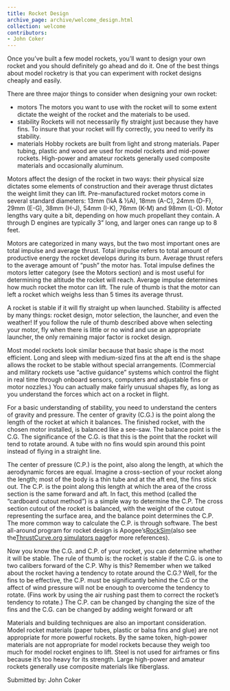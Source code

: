 ```yaml
---
title: Rocket Design
archive_page: archive/welcome_design.html
collection: welcome
contributors:
- John Coker
---
```

Once you’ve built a few model rockets, you’ll want to design your own rocket and you should definitely go ahead and do it. One of the best things about model rocketry is that you can experiment with rocket designs cheaply and easily.

There are three major things to consider when designing your own rocket:

- motors The motors you want to use with the rocket will to some extent dictate the weight of the rocket and the materials to be used.
- stability Rockets will not necessarily fly straight just because they have fins. To insure that your rocket will fly correctly, you need to verify its stability.
- materials Hobby rockets are built from light and strong materials. Paper tubing, plastic and wood are used for model rockets and mid-power rockets. High-power and amateur rockets generally used composite materials and occasionally aluminum.

Motors affect the design of the rocket in two ways: their physical size dictates some elements of construction and their average thrust dictates the weight limit they can lift. Pre-manufactured rocket motors come in several standard diameters: 13mm (¼A & ½A), 18mm (A-C), 24mm (D-F), 29mm (E-G), 38mm (H-J), 54mm (I-K), 76mm (K-M) and 98mm (L-O). Motor lengths vary quite a bit, depending on how much propellant they contain. A through D engines are typically 3” long, and larger ones can range up to 8 feet.

Motors are categorized in many ways, but the two most important ones are total impulse and average thrust. Total impulse refers to total amount of productive energy the rocket develops during its burn. Average thrust refers to the average amount of “push” the motor has. Total impulse defines the motors letter category (see the Motors section) and is most useful for determining the altitude the rocket will reach. Average impulse determines how much rocket the motor can lift. The rule of thumb is that the motor can left a rocket which weighs less than 5 times its average thrust.

A rocket is stable if it will fly straight up when launched. Stability is affected by many things: rocket design, motor selection, the launcher, and even the weather! If you follow the rule of thumb described above when selecting your motor, fly when there is little or no wind and use an appropriate launcher, the only remaining major factor is rocket design.

Most model rockets look similar because that basic shape is the most efficient. Long and sleep with medium-sized fins at the aft end is the shape allows the rocket to be stable without special arrangements. (Commercial and military rockets use “active guidance” systems which control the flight in real time through onboard sensors, computers and adjustable fins or motor nozzles.) You can actually make fairly unusual shapes fly, as long as you understand the forces which act on a rocket in flight.

For a basic understanding of stability, you need to understand the centers of gravity and pressure. The center of gravity (C.G.) is the point along the length of the rocket at which it balances. The finished rocket, with the chosen motor installed, is balanced like a see-saw. The balance point is the C.G. The significance of the C.G. is that this is the point that the rocket will tend to rotate around. A tube with no fins would spin around this point instead of flying in a straight line.

The center of pressure (C.P.) is the point, also along the length, at which the aerodynamic forces are equal. Imagine a cross-section of your rocket along the length; most of the body is a thin tube and at the aft end, the fins stick out. The C.P. is the point along this length at which the area of the cross section is the same forward and aft. In fact, this method (called the “cardboard cutout method”) is a simple way to determine the C.P. The cross section cutout of the rocket is balanced, with the weight of the cutout representing the surface area, and the balance point determines the C.P. The more common way to calculate the C.P. is through software. The best all-around program for rocket design is Apogee’s[RockSim](http://www.apogeerockets.com/acb2/webpage.cfm?WebPage_ID=9&DID=10)(also see the[ThrustCurve.org simulators page](http://www.thrustcurve.org/simulators.html)for more references).

Now you know the C.G. and C.P. of your rocket, you can determine whether it will be stable. The rule of thumb is: the rocket is stable if the C.G. is one to two calibers forward of the C.P. Why is this? Remember when we talked about the rocket having a tendency to rotate around the C.G.? Well, for the fins to be effective, the C.P. must be significantly behind the C.G or the affect of wind pressure will not be enough to overcome the tendency to rotate. (Fins work by using the air rushing past them to correct the rocket’s tendency to rotate.) The C.P. can be changed by changing the size of the fins and the C.G. can be changed by adding weight forward or aft

Materials and building techniques are also an important consideration. Model rocket materials (paper tubes, plastic or balsa fins and glue) are not appropriate for more powerful rockets. By the same token, high-power materials are not appropriate for model rockets because they weigh too much for model rocket engines to lift. Steel is not used for airframes or fins because it’s too heavy for its strength. Large high-power and amateur rockets generally use composite materials like fiberglass.

Submitted by: John Coker
